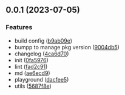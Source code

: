 ## 0.0.1 (2023-07-05)


### Features

* build config ([b9ab09e](https://github.com/vite-plugins/vite-plugin-clt-svr/commit/b9ab09ee02cf18c15c3bd45440b6e33832d20e77))
* bumpp to manage pkg version ([9004db5](https://github.com/vite-plugins/vite-plugin-clt-svr/commit/9004db5205fa8b51c7efff6a7b20a5959ea5881b))
* changelog ([4ca6d70](https://github.com/vite-plugins/vite-plugin-clt-svr/commit/4ca6d706af80147b153424a6bde25a6791a20995))
* init ([0fa5976](https://github.com/vite-plugins/vite-plugin-clt-svr/commit/0fa597691d92df57ac362db0d173316f05cf08b0))
* lint ([fad2c91](https://github.com/vite-plugins/vite-plugin-clt-svr/commit/fad2c919e81c316118417b8a8f268fe2c17fd8cf))
* md ([ae6ecd9](https://github.com/vite-plugins/vite-plugin-clt-svr/commit/ae6ecd96786be62f50b1bcf6d91aa66febfd0a93))
* playground ([dacfee5](https://github.com/vite-plugins/vite-plugin-clt-svr/commit/dacfee5ce302b47c1edfef90e6546b9e7c3e8cdb))
* utils ([5687f8e](https://github.com/vite-plugins/vite-plugin-clt-svr/commit/5687f8eb1e9d4ab7a20f36e67a4e43b1d503ccfd))



